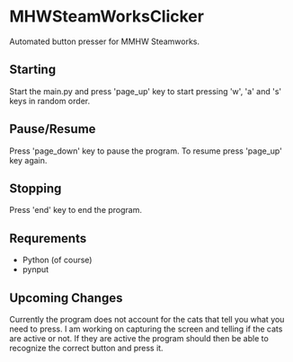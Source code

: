 # MHWSteamWorksClicker

Automated button presser for MMHW Steamworks.

## Starting
Start the main.py and press 'page_up' key to start pressing 'w', 'a' and 's' keys in random order.

## Pause/Resume
Press 'page_down' key to pause the program.
To resume press 'page_up' key again.

## Stopping
Press 'end' key to end the program.

## Requrements
- Python (of course)
- pynput

## Upcoming Changes
Currently the program does not account for the cats that tell you what you need to press.
I am working on capturing the screen and telling if the cats are active or not.
If they are active the program should then be able to recognize the correct button and press it.